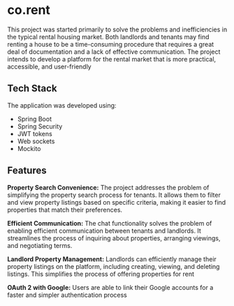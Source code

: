 
# co.rent

This project was started primarily to solve the problems and inefficiencies in the typical rental housing 
market. Both landlords and tenants may find renting a house to be a time-consuming procedure that 
requires a great deal of documentation and a lack of effective communication. The project intends 
to develop a platform for the rental market that is more practical, accessible, and user-friendly


## Tech Stack

The application was developed using:
- Spring Boot
- Spring Security
- JWT tokens
- Web sockets
- Mockito


## Features

**Property Search Convenience:** The project addresses the problem of simplifying the property search 
process for tenants. It allows them to filter and view property listings based on specific criteria, making it 
easier to find properties that match their preferences.

**Efficient Communication:** The chat functionality solves the problem of enabling efficient communication 
between tenants and landlords. It streamlines the process of inquiring about properties, arranging 
viewings, and negotiating terms.

**Landlord Property Management:** Landlords can efficiently manage their property listings on the 
platform, including creating, viewing, and deleting listings. This simplifies the process of offering 
properties for rent

**OAuth 2 with Google:** Users are able to link their Google accounts for a faster and simpler authentication process

